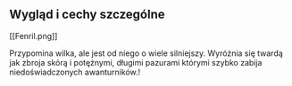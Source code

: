 
## Wygląd i cechy szczególne

[[Fenril.png]]

Przypomina wilka, ale jest od niego o wiele silniejszy. Wyróżnia się twardą jak zbroja skórą i potężnymi, długimi pazurami którymi szybko zabija niedoświadczonych awanturników.!